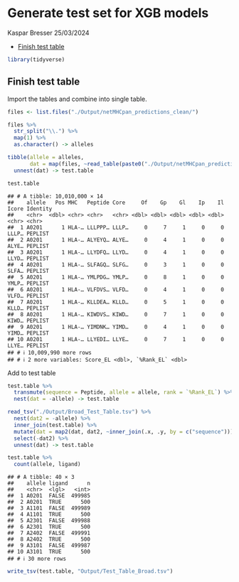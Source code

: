 Generate test set for XGB models
================
Kaspar Bresser
25/03/2024

- [Finish test table](#finish-test-table)

``` r
library(tidyverse)
```

## Finish test table

Import the tables and combine into single table.

``` r
files <- list.files("./Output/netMHCpan_predictions_clean/")

files %>% 
  str_split("\\.") %>% 
  map(1) %>% 
  as.character() -> alleles

tibble(allele = alleles, 
       dat = map(files, ~read_table(paste0("./Output/netMHCpan_predictions_clean/", .)))) %>% 
  unnest(dat) -> test.table

test.table
```

    ## # A tibble: 10,010,000 × 14
    ##    allele   Pos MHC   Peptide Core     Of    Gp    Gl    Ip    Il Icore Identity
    ##    <chr>  <dbl> <chr> <chr>   <chr> <dbl> <dbl> <dbl> <dbl> <dbl> <chr> <chr>   
    ##  1 A0201      1 HLA-… LLLPPP… LLLP…     0     7     1     0     0 LLLP… PEPLIST 
    ##  2 A0201      1 HLA-… ALYEYQ… ALYE…     0     4     1     0     0 ALYE… PEPLIST 
    ##  3 A0201      1 HLA-… LLYDFQ… LLYD…     0     4     1     0     0 LLYD… PEPLIST 
    ##  4 A0201      1 HLA-… SLFAGQ… SLFG…     0     3     1     0     0 SLFA… PEPLIST 
    ##  5 A0201      1 HLA-… YMLPDG… YMLP…     0     8     1     0     0 YMLP… PEPLIST 
    ##  6 A0201      1 HLA-… VLFDVS… VLFD…     0     4     1     0     0 VLFD… PEPLIST 
    ##  7 A0201      1 HLA-… KLLDEA… KLLD…     0     5     1     0     0 KLLD… PEPLIST 
    ##  8 A0201      1 HLA-… KIWDVS… KIWD…     0     7     1     0     0 KIWD… PEPLIST 
    ##  9 A0201      1 HLA-… YIMDNK… YIMD…     0     4     1     0     0 YIMD… PEPLIST 
    ## 10 A0201      1 HLA-… LLYEDI… LLYE…     0     7     1     0     0 LLYE… PEPLIST 
    ## # ℹ 10,009,990 more rows
    ## # ℹ 2 more variables: Score_EL <dbl>, `%Rank_EL` <dbl>

Add to test table

``` r
test.table %>% 
  transmute(sequence = Peptide, allele = allele, rank = `%Rank_EL`) %>% 
  nest(dat = -allele) -> test.table

read_tsv("./Output/Broad_Test_Table.tsv") %>% 
  nest(dat2 = -allele) %>% 
  inner_join(test.table) %>% 
  mutate(dat = map2(dat, dat2, ~inner_join(.x, .y, by = c("sequence")))) %>% 
  select(-dat2) %>% 
  unnest(dat) -> test.table

test.table %>% 
  count(allele, ligand)
```

    ## # A tibble: 40 × 3
    ##    allele ligand      n
    ##    <chr>  <lgl>   <int>
    ##  1 A0201  FALSE  499985
    ##  2 A0201  TRUE      500
    ##  3 A1101  FALSE  499989
    ##  4 A1101  TRUE      500
    ##  5 A2301  FALSE  499988
    ##  6 A2301  TRUE      500
    ##  7 A2402  FALSE  499991
    ##  8 A2402  TRUE      500
    ##  9 A3101  FALSE  499987
    ## 10 A3101  TRUE      500
    ## # ℹ 30 more rows

``` r
write_tsv(test.table, "Output/Test_Table_Broad.tsv")
```
